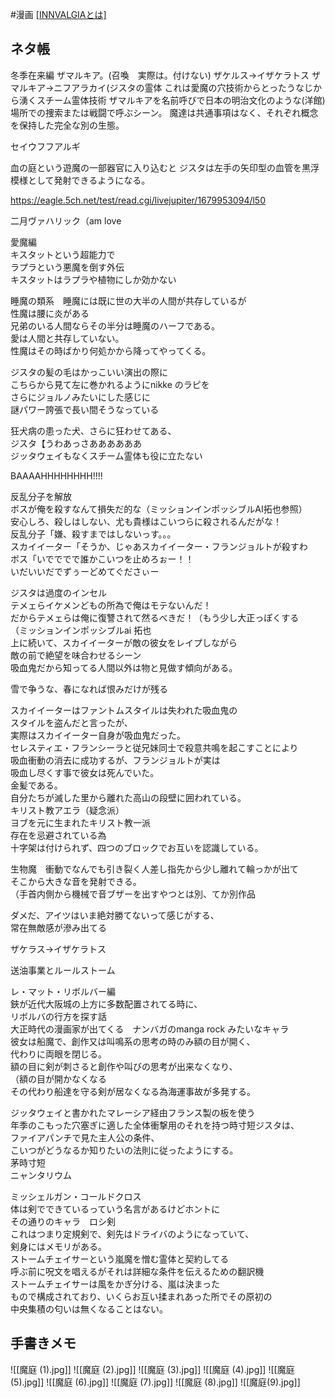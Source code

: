#漫画 [[INNVALGIAとは]](第二構成)


## ネタ帳
冬季在来編
ザマルキア。(召喚　実際は。付けない)
ザケルス→イザケラトス
ザマルキア→ニフアラカイ(ジスタの霊体
これは愛魔の穴技術からとったうなじから湧くスチーム霊体技術
ザマルキアを名前呼びで日本の明治文化のような(洋館)
場所での捜索または戦闘で呼ぶシーン。
魔達は共通事項はなく、それぞれ概念を保持した完全な別の生態。

セイウフフアルギ

血の庭という遊魔の一部器官に入り込むと
ジスタは左手の矢印型の血管を黒浮模様として発射できるようになる。

https://eagle.5ch.net/test/read.cgi/livejupiter/1679953094/l50

二月ヴァハリック（am love  
  
  
愛魔編  
キスタットという超能力で  
ラプラという悪魔を倒す外伝  
キスタットはラプラや植物にしか効かない  
  
睡魔の類系　睡魔には既に世の大半の人間が共存しているが  
性魔は腰に炎がある　  
兄弟のいる人間ならその半分は睡魔のハーフである。  
愛は人間と共存していない。  
性魔はその時ばかり何処かから降ってやってくる。  
  
ジスタの髪の毛はかっこいい演出の際に  
こちらから見て左に巻かれるようにnikke のラピを  
さらにジョルノみたいにした感じに  
謎パワー誇張で長い間そうなっている  
  
狂犬病の患った犬、さらに狂わせてある、  
ジスタ【うわあっさああああああ  
ジッタウェイもなくスチーム霊体も役に立たない  
  
BAAAAHHHHHHHH!!!!  
  
反乱分子を解放  
ボスが俺を殺すなんて損失だ的な（ミッションインポッシブルAI拓也参照）  
安心しろ、殺しはしない、尤も貴様はこいつらに殺されるんだがな！  
反乱分子「嫌、殺すまではしないっす。。。  
スカイイーター「そうか、じゃあスカイイーター・フランジョルトが殺すわ  
ボス「いでででで誰かこいつを止めろぉー！！  
いだいいだでずぅーどめてぐださぃー  
  
ジスタは過度のインセル  
テメェらイケメンどもの所為で俺はモテないんだ！  
だからテメェらは俺に復讐されて然るべきだ！（もう少し大正っぽくする  
（ミッションインポッシブルai 拓也  
上に続いて、スカイイーターが敵の彼女をレイプしながら  
敵の前で絶望を味合わせるシーン  
吸血鬼だから知ってる人間以外は物と見做す傾向がある。  
  
雪で争うな、春になれば恨みだけが残る  
  
スカイイーターはファントムスタイルは失われた吸血鬼の  
スタイルを盗んだと言ったが、  
実際はスカイイーター自身が吸血鬼だった。  
セレスティエ・フランシーラと従兄妹同士で殺意共鳴を起こすことにより  
吸血衝動の消去に成功するが、フランジョルトが実は  
吸血し尽くす事で彼女は死んでいた。  
金髪である。  
自分たちが滅した里から離れた高山の段壁に囲われている。  
キリスト教アエラ（疑念派）  
ヨブを元に生まれたキリスト教一派  
存在を忌避されている為  
十字架は付けられず、四つのブロックでお互いを認識している。  
  
生物魔　衝動でなんでも引き裂く人差し指先から少し離れて輪っかが出て  
そこから大きな音を発射できる。  
（手首内側から機械で音ブザーを出すやつとは別、てか別作品  
  
ダメだ、アイツはいま絶対勝てないって感じがする、  
常在無敵感が滲み出てる  
  
  
  
  
  
ザケラス→イザケラトス  
  
送油事業とルールストーム  
  
  
レ・マット・リボルバー編  
鋏が近代大阪城の上方に多数配置されてる時に、  
リボルバの行方を探す話  
大正時代の漫画家が出てくる　ナンバガのmanga rock みたいなキャラ  
彼女は船魔で、創作又は叫鳴系の思考の時のみ額の目が開く、  
代わりに両眼を閉じる。  
額の目に剣が刺さると創作や叫びの思考が出来なくなり、  
（額の目が開かなくなる  
その代わり船達を守る剣が居なくなる為海運事故が多発する。  
  
  
ジッタウェイと書かれたマレーシア経由フランス製の板を使う  
年季のこもった穴塞ぎに適した全体衝撃用のそれを持つ時寸短ジスタは、  
ファイアパンチで見た主人公の条件、  
こいつがどうなるか知りたいの法則に従ったようにする。  
茅時寸短  
ニャンタリウム　  
  
ミッシェルガン・コールドクロス  
体は剣でできているっていう名言があるけどホントに  
その通りのキャラ　ロシ剣  
これはつまり定規剣で、剣先はドライバのようになっていて、  
剣身にはメモリがある。  
ストームチェイサーという嵐魔を憎む霊体と契約してる  
呼ぶ前に呪文を唱えるがそれは詳細な条件を伝えるための翻訳機  
ストームチェイサーは風をかぎ分ける、嵐は決まった  
もので構成されており、いくらお互い揉まれあった所でその原初の  
中央集積の匂いは無くなることはない。

## 手書きメモ
![[魔庭 (1).jpg]]
![[魔庭 (2).jpg]]
![[魔庭 (3).jpg]]
![[魔庭 (4).jpg]]
![[魔庭 (5).jpg]]
![[魔庭 (6).jpg]]
![[魔庭 (7).jpg]]
![[魔庭 (8).jpg]]
![[魔庭(9).jpg]]